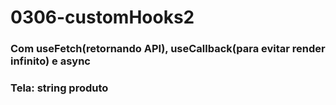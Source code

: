 # 0306-customHooks2
### Com useFetch(retornando API), useCallback(para evitar render infinito) e async
### Tela: string produto 

